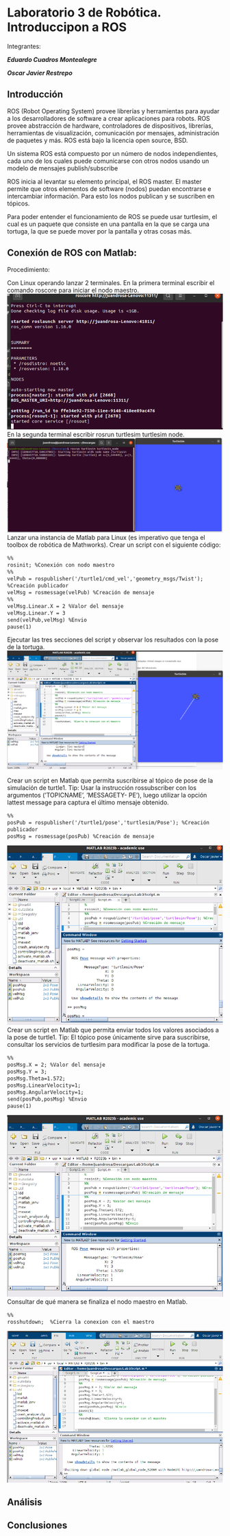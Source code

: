 # Laboratorio 3 de Robótica. Introduccipon a ROS
Integrantes:

***Eduardo Cuadros Montealegre***

***Oscar Javier Restrepo***

## Introducción
ROS (Robot Operating System) provee librerías y herramientas para ayudar a los desarrolladores de software a crear aplicaciones para robots. ROS provee abstracción de hardware, controladores de dispositivos, librerías, herramientas de visualización, comunicación por mensajes, administración de paquetes y más. ROS está bajo la licencia open source, BSD.

Un sistema ROS está compuesto por un número de nodos independientes, cada uno de los cuales puede comunicarse con otros nodos usando un modelo de mensajes
publish/subscribe

ROS inicia al levantar su elemento principal, el ROS master. El master permite que otros elementos de software (nodos) puedan encontrarse e intercambiar información. Para esto los nodos publican y se suscriben en tópicos.

Para poder entender el funcionamiento de ROS se puede usar turtlesim, el cual es un paquete que consiste en una pantalla en la que se carga una tortuga, la que se puede mover por la pantalla y otras cosas más.


## Conexión de ROS con Matlab:
Procedimiento:

Con Linux operando lanzar 2 terminales. En la primera terminal escribir el comando roscore para iniciar el nodo maestro.
![Inicio de nodo maestro](https://github.com/EdoCuadros/Lab3/blob/main/Imágenes/Ros1.png)
En la segunda terminal escribir rosrun turtlesim turtlesim node.
![Inicio de nodo maestro](https://github.com/EdoCuadros/Lab3/blob/main/Imágenes/Ros2.png)
Lanzar una instancia de Matlab para Linux (es imperativo que tenga el toolbox de robótica de Mathworks).
Crear un script con el siguiente código:
```
%%
rosinit; %Conexión con nodo maestro
%%
velPub = rospublisher('/turtle1/cmd_vel','geometry_msgs/Twist'); %Creación publicador
velMsg = rosmessage(velPub) %Creación de mensaje
%%
velMsg.Linear.X = 2 %Valor del mensaje
velMsg.Linear.Y = 3
send(velPub,velMsg) %Envio
pause(1)
```
Ejecutar las tres secciones del script y observar los resultados con la pose de la tortuga.
![Inicio de nodo maestro](https://github.com/EdoCuadros/Lab3/blob/main/Imágenes/Ros3.png)

Crear un script en Matlab que permita suscribirse al tópico de pose de la simulación de turtle1. Tip: Usar la instrucción rossubscriber con los argumentos (’TOPICNAME’, ’MESSAGETY- PE’), luego utilizar la opción lattest message para captura el último mensaje obtenido.
```
%%
posPub = rospublisher('/turtle1/pose','turtlesim/Pose'); %Creación publicador
posMsg = rosmessage(posPub) %Creación de mensaje
```
![Inicio de nodo maestro](https://github.com/EdoCuadros/Lab3/blob/main/Imágenes/Ros4.png)
Crear un script en Matlab que permita enviar todos los valores asociados a la pose de turtle1. Tip: El tópico pose únicamente sirve para suscribirse, consultar los servicios de turtlesim para modificar la pose de la tortuga.
```
%%
posMsg.X = 2; %Valor del mensaje
posMsg.Y = 3;
posMsg.Theta=1.572;
posMsg.LinearVelocity=1;
posMsg.AngularVelocity=1;
send(posPub,posMsg) %Envio
pause(1)
```
![Inicio de nodo maestro](https://github.com/EdoCuadros/Lab3/blob/main/Imágenes/Ros5.png)
Consultar de qué manera se finaliza el nodo maestro en Matlab.
```
%% 
rosshutdown;  %Cierra la conexion con el maestro

```
![Inicio de nodo maestro](https://github.com/EdoCuadros/Lab3/blob/main/Imágenes/Ros6.png)

## Análisis

## Conclusiones
